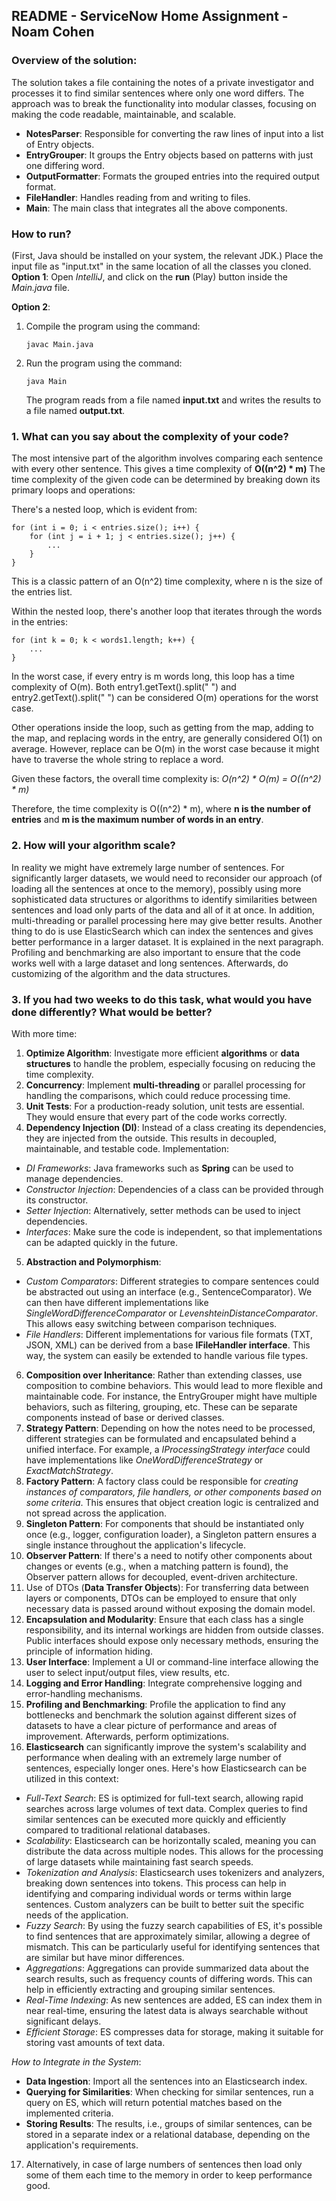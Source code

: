 ## README - ServiceNow Home Assignment - Noam Cohen
### Overview of the solution:
The solution takes a file containing the notes of a private investigator and processes it to find similar sentences where only one word differs. The approach was to break the functionality into modular classes, focusing on making the code readable, maintainable, and scalable.

* **NotesParser**: Responsible for converting the raw lines of input into a list of Entry objects.
* **EntryGrouper**: It groups the Entry objects based on patterns with just one differing word.
* **OutputFormatter**: Formats the grouped entries into the required output format.
* **FileHandler**: Handles reading from and writing to files.
* **Main**: The main class that integrates all the above components.

### How to run?
(First, Java should be installed on your system, the relevant JDK.)
Place the input file as "input.txt" in the same location of all the classes you cloned. <br/>
**Option 1**:
Open *IntelliJ*, and click on the **run** (Play) button inside the *Main.java* file.

**Option 2**:
1. Compile the program using the command:
   ```
   javac Main.java
   ```
2. Run the program using the command:
   ```
   java Main
   ```
   The program reads from a file named **input.txt** and writes the results to a file named **output.txt**.

### 1. What can you say about the complexity of your code?
The most intensive part of the algorithm involves comparing each sentence with every other sentence. This gives a time complexity of **O((n^2) * m)**
The time complexity of the given code can be determined by breaking down its primary loops and operations:

There's a nested loop, which is evident from:
````
for (int i = 0; i < entries.size(); i++) {
    for (int j = i + 1; j < entries.size(); j++) {
        ...
    }
}
````
This is a classic pattern of an O(n^2) time complexity, where n is the size of the entries list.

Within the nested loop, there's another loop that iterates through the words in the entries:
````
for (int k = 0; k < words1.length; k++) {
    ...
}
````
In the worst case, if every entry is m words long, this loop has a time complexity of O(m).
Both entry1.getText().split(" ") and entry2.getText().split(" ") can be considered O(m) operations for the worst case.

Other operations inside the loop, such as getting from the map, adding to the map, and replacing words in the entry, are generally considered O(1) on average. However, replace can be O(m) in the worst case because it might have to traverse the whole string to replace a word.

Given these factors, the overall time complexity is:
*O(n^2) * O(m) = O((n^2) * m)*

Therefore, the time complexity is O((n^2) * m), where **n is the number of entries** and **m is the maximum number of words in an entry**.


### 2. How will your algorithm scale?
In reality we might have extremely large number of sentences. For significantly larger datasets, we would need to reconsider our approach (of loading all the sentences at once to the memory), possibly using more sophisticated data structures or algorithms to identify similarities between sentences and load only parts of the data and all of it at once. In addition, multi-threading or parallel processing here may give better results. Another thing to do is use ElasticSearch which can index the sentences and gives better performance in a larger dataset. It is explained in the next paragraph. Profiling and benchmarking are also important to ensure that the code works well with a large dataset and long sentences. Afterwards, do customizing of the algorithm and the data structures.

### 3. If you had two weeks to do this task, what would you have done differently? What would be better?
With more time:
1. **Optimize Algorithm**: Investigate more efficient **algorithms** or **data structures** to handle the problem, especially focusing on reducing the time complexity.
2. **Concurrency**: Implement **multi-threading** or parallel processing for handling the comparisons, which could reduce processing time.
3. **Unit Tests**: For a production-ready solution, unit tests are essential. They would ensure that every part of the code works correctly.
4. **Dependency Injection (DI)**:
Instead of a class creating its dependencies, they are injected from the outside. This results in decoupled, maintainable, and testable code.
Implementation:
* *DI Frameworks*: Java frameworks such as **Spring** can be used to manage dependencies.
* *Constructor Injection*: Dependencies of a class can be provided through its constructor.
* *Setter Injection*: Alternatively, setter methods can be used to inject dependencies.
* *Interfaces*: Make sure the code is independent, so that implementations can be adapted quickly in the future.
5. **Abstraction and Polymorphism**:
* *Custom Comparators*: Different strategies to compare sentences could be abstracted out using an interface (e.g., SentenceComparator). We can then have different implementations like *SingleWordDifferenceComparator* or *LevenshteinDistanceComparator*. This allows easy switching between comparison techniques.
* *File Handlers*: Different implementations for various file formats (TXT, JSON, XML) can be derived from a base **IFileHandler interface**. This way, the system can easily be extended to handle various file types.
6. **Composition over Inheritance**:
Rather than extending classes, use composition to combine behaviors. This would lead to more flexible and maintainable code.
For instance, the EntryGrouper might have multiple behaviors, such as filtering, grouping, etc. These can be separate components instead of base or derived classes.
7. **Strategy Pattern**:
Depending on how the notes need to be processed, different strategies can be formulated and encapsulated behind a unified interface. For example, a *IProcessingStrategy interface* could have implementations like *OneWordDifferenceStrategy* or *ExactMatchStrategy*.
8. **Factory Pattern**:
A factory class could be responsible for *creating instances of comparators, file handlers, or other components based on some criteria*. This ensures that object creation logic is centralized and not spread across the application.
9. **Singleton Pattern**:
For components that should be instantiated only once (e.g., logger, configuration loader), a Singleton pattern ensures a single instance throughout the application's lifecycle.
10. **Observer Pattern**:
If there's a need to notify other components about changes or events (e.g., when a matching pattern is found), the Observer pattern allows for decoupled, event-driven architecture.
11. Use of DTOs (**Data Transfer Objects**):
For transferring data between layers or components, DTOs can be employed to ensure that only necessary data is passed around without exposing the domain model.
12. **Encapsulation and Modularity**:
Ensure that each class has a single responsibility, and its internal workings are hidden from outside classes. Public interfaces should expose only necessary methods, ensuring the principle of information hiding.
13. **User Interface**: Implement a UI or command-line interface allowing the user to select input/output files, view results, etc.
14. **Logging and Error Handling**: Integrate comprehensive logging and error-handling mechanisms.
15. **Profiling and Benchmarking**: Profile the application to find any bottlenecks and benchmark the solution against different sizes of datasets to have a clear picture of performance and areas of improvement. Afterwards, perform optimizations.
16. **Elasticsearch** can significantly improve the system's scalability and performance when dealing with an extremely large number of sentences, especially longer ones. Here's how Elasticsearch can be utilized in this context:
* *Full-Text Search*:
ES is optimized for full-text search, allowing rapid searches across large volumes of text data.
Complex queries to find similar sentences can be executed more quickly and efficiently compared to traditional relational databases.
* *Scalability*:
Elasticsearch can be horizontally scaled, meaning you can distribute the data across multiple nodes. This allows for the processing of large datasets while maintaining fast search speeds.
* *Tokenization and Analysis*:
Elasticsearch uses tokenizers and analyzers, breaking down sentences into tokens. This process can help in identifying and comparing individual words or terms within large sentences.
Custom analyzers can be built to better suit the specific needs of the application.
* *Fuzzy Search*:
By using the fuzzy search capabilities of ES, it's possible to find sentences that are approximately similar, allowing a degree of mismatch.
This can be particularly useful for identifying sentences that are similar but have minor differences.
* *Aggregations*:
Aggregations can provide summarized data about the search results, such as frequency counts of differing words. This can help in efficiently extracting and grouping similar sentences.
* *Real-Time Indexing*:
As new sentences are added, ES can index them in near real-time, ensuring the latest data is always searchable without significant delays.
* *Efficient Storage*:
ES compresses data for storage, making it suitable for storing vast amounts of text data.<br/>

*How to Integrate in the System*:
* **Data Ingestion**: Import all the sentences into an Elasticsearch index.
* **Querying for Similarities**: When checking for similar sentences, run a query on ES, which will return potential matches based on the implemented criteria.
* **Storing Results**: The results, i.e., groups of similar sentences, can be stored in a separate index or a relational database, depending on the application's requirements.

17. Alternatively, in case of large numbers of sentences then load only some of them each time to the memory in order to keep performance good.

